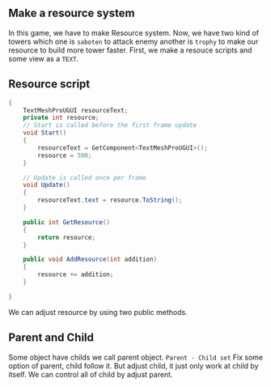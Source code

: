 ## Make a resource system
In this game, we have to make Resource system. Now, we have two kind of towers which one is `saboten` to attack enemy another is `trophy` to make our resource to build more tower faster.
First, we make a resouce scripts and some view as a `TEXT`.

## Resource script

```C# public class Resource : MonoBehaviour
{
    TextMeshProUGUI resourceText;
    private int resource;
    // Start is called before the first frame update
    void Start()
    {
        resourceText = GetComponent<TextMeshProUGUI>();
        resource = 500;
    }

    // Update is called once per frame
    void Update()
    {
        resourceText.text = resource.ToString();
    }

    public int GetResource()
    {
        return resource;
    }

    public void AddResource(int addition)
    {
        resource += addition;
    }

}
```

We can adjust resource by using two public methods.

## Parent and Child
Some object have childs we call parent object. `Parent - Child set` Fix some option of parent, child follow it. But adjust child, it just only work at child by itself. We can control all of child by adjust parent.
